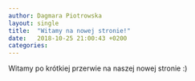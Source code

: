 ```yaml
---
author: Dagmara Piotrowska
layout: single
title:  "Witamy na nowej stronie!"
date:   2018-10-25 21:00:43 +0200
categories:
---
```


Witamy po krótkiej przerwie na naszej nowej stronie :)
